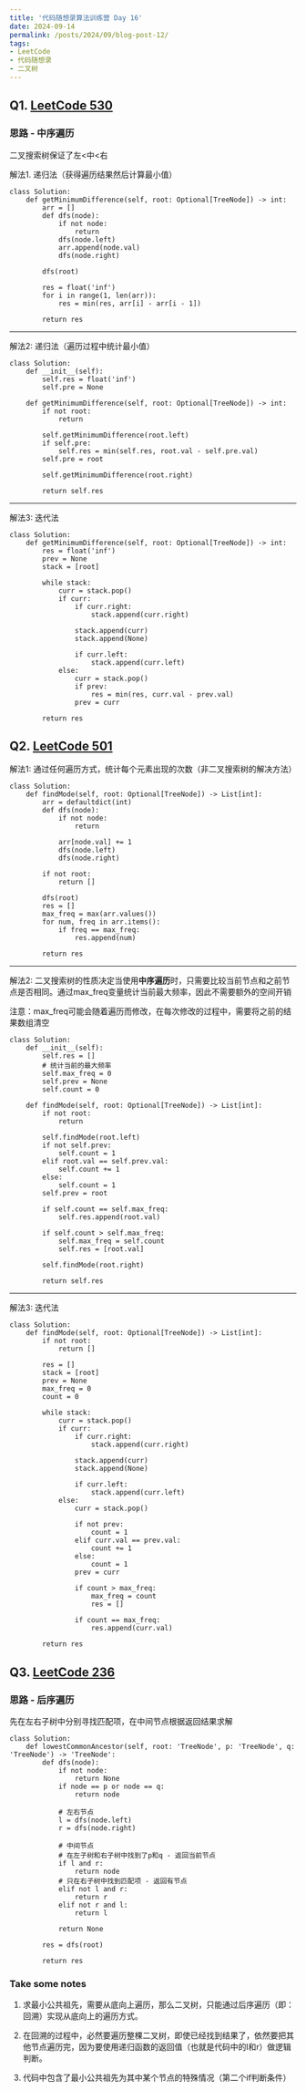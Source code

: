 ```yaml
---
title: '代码随想录算法训练营 Day 16'
date: 2024-09-14
permalink: /posts/2024/09/blog-post-12/
tags:
- LeetCode
- 代码随想录
- 二叉树 
---
```


## Q1. [LeetCode 530](https://leetcode.cn/problems/minimum-absolute-difference-in-bst/)

### 思路 - 中序遍历

二叉搜索树保证了左<中<右

解法1. 递归法（获得遍历结果然后计算最小值）

```
class Solution:
    def getMinimumDifference(self, root: Optional[TreeNode]) -> int:
        arr = []
        def dfs(node):
            if not node:
                return
            dfs(node.left)
            arr.append(node.val)
            dfs(node.right)
        
        dfs(root)

        res = float('inf')
        for i in range(1, len(arr)):
            res = min(res, arr[i] - arr[i - 1])
        
        return res
```

---

解法2: 递归法（遍历过程中统计最小值）

```
class Solution:
    def __init__(self):
        self.res = float('inf')
        self.pre = None

    def getMinimumDifference(self, root: Optional[TreeNode]) -> int:
        if not root:
            return

        self.getMinimumDifference(root.left)
        if self.pre:
            self.res = min(self.res, root.val - self.pre.val)
        self.pre = root

        self.getMinimumDifference(root.right)

        return self.res
```

---

解法3: 迭代法

```
class Solution:
    def getMinimumDifference(self, root: Optional[TreeNode]) -> int:
        res = float('inf')
        prev = None
        stack = [root]
        
        while stack:
            curr = stack.pop()
            if curr:
                if curr.right:
                    stack.append(curr.right)
                
                stack.append(curr)
                stack.append(None)

                if curr.left:
                    stack.append(curr.left)
            else:
                curr = stack.pop()
                if prev:
                    res = min(res, curr.val - prev.val)
                prev = curr
        
        return res
```

## Q2. [LeetCode 501](https://leetcode.cn/problems/find-mode-in-binary-search-tree/)

解法1: 通过任何遍历方式，统计每个元素出现的次数（非二叉搜索树的解决方法）

```
class Solution:
    def findMode(self, root: Optional[TreeNode]) -> List[int]:
        arr = defaultdict(int)
        def dfs(node):
            if not node:
                return

            arr[node.val] += 1
            dfs(node.left)
            dfs(node.right)
        
        if not root:
            return []
        
        dfs(root)
        res = []
        max_freq = max(arr.values())
        for num, freq in arr.items():
            if freq == max_freq:
                res.append(num)
        
        return res 
```

---

解法2: 二叉搜索树的性质决定当使用**中序遍历**时，只需要比较当前节点和之前节点是否相同。通过max_freq变量统计当前最大频率，因此不需要额外的空间开销

注意：max_freq可能会随着遍历而修改，在每次修改的过程中，需要将之前的结果数组清空

```
class Solution:
    def __init__(self):
        self.res = []
        # 统计当前的最大频率
        self.max_freq = 0
        self.prev = None
        self.count = 0

    def findMode(self, root: Optional[TreeNode]) -> List[int]:
        if not root:
            return

        self.findMode(root.left)
        if not self.prev:
            self.count = 1
        elif root.val == self.prev.val:
            self.count += 1
        else:
            self.count = 1
        self.prev = root

        if self.count == self.max_freq:
            self.res.append(root.val)
        
        if self.count > self.max_freq:
            self.max_freq = self.count
            self.res = [root.val]
        
        self.findMode(root.right)

        return self.res
```

---

解法3: 迭代法

```
class Solution:
    def findMode(self, root: Optional[TreeNode]) -> List[int]:
        if not root:
            return []
        
        res = []
        stack = [root]
        prev = None
        max_freq = 0
        count = 0

        while stack:
            curr = stack.pop()
            if curr:
                if curr.right:
                    stack.append(curr.right)
                
                stack.append(curr)
                stack.append(None)

                if curr.left:
                    stack.append(curr.left)
            else:
                curr = stack.pop()

                if not prev:
                    count = 1
                elif curr.val == prev.val:
                    count += 1
                else:
                    count = 1
                prev = curr
                
                if count > max_freq:
                    max_freq = count
                    res = []

                if count == max_freq:
                    res.append(curr.val)

        return res
```

## Q3. [LeetCode 236](https://leetcode.cn/problems/lowest-common-ancestor-of-a-binary-tree/)

### 思路 - 后序遍历

先在左右子树中分别寻找匹配项，在中间节点根据返回结果求解

```
class Solution:
    def lowestCommonAncestor(self, root: 'TreeNode', p: 'TreeNode', q: 'TreeNode') -> 'TreeNode':
        def dfs(node):
            if not node:
                return None
            if node == p or node == q:
                return node
            
            # 左右节点
            l = dfs(node.left)
            r = dfs(node.right)

            # 中间节点
            # 在左子树和右子树中找到了p和q - 返回当前节点
            if l and r:
                return node
            # 只在右子树中找到匹配项 - 返回有节点
            elif not l and r:
                return r
            elif not r and l:
                return l
            
            return None

        res = dfs(root)

        return res  
```

### Take some notes

1. 求最小公共祖先，需要从底向上遍历，那么二叉树，只能通过后序遍历（即：回溯）实现从底向上的遍历方式。
  
2. 在回溯的过程中，必然要遍历整棵二叉树，即使已经找到结果了，依然要把其他节点遍历完，因为要使用递归函数的返回值（也就是代码中的l和r）做逻辑判断。
  
3. 代码中包含了最小公共祖先为其中某个节点的特殊情况（第二个if判断条件）

